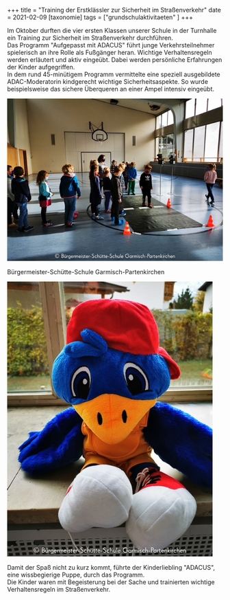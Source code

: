 +++
title = "Training der Erstklässler zur Sicherheit im Straßenverkehr"
date = 2021-02-09
[taxonomie]
tags = ["grundschulaktivitaeten" ]
+++

Im Oktober durften die vier ersten Klassen unserer Schule in der Turnhalle ein Training zur Sicherheit im Straßenverkehr durchführen.  
Das Programm "Aufgepasst mit ADACUS" führt junge Verkehrsteilnehmer spielerisch an ihre Rolle als Fußgänger heran. Wichtige Verhaltensregeln werden erläutert und aktiv eingeübt. Dabei werden persönliche Erfahrungen der Kinder aufgegriffen.  
In dem rund 45-minütigem Programm vermittelte eine speziell ausgebildete ADAC-Moderatorin kindgerecht wichtige Sicherheitsaspekte. So wurde beispielsweise das sichere Überqueren an einer Ampel intensiv eingeübt.

![](images/ADACUS-21.-Oktober-2020-01.jpg)

Bürgermeister-Schütte-Schule Garmisch-Partenkirchen

![](images/ADACUS-21.-Oktober-2020-02.jpg)

Damit der Spaß nicht zu kurz kommt, führte der Kinderliebling "ADACUS", eine wissbegierige Puppe, durch das Programm.  
Die Kinder waren mit Begeisterung bei der Sache und trainierten wichtige Verhaltensregeln im Straßenverkehr.

